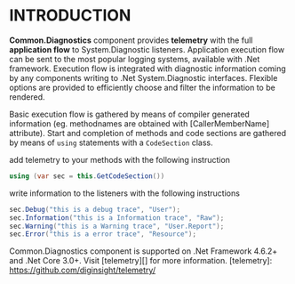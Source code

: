 # INTRODUCTION 
__Common.Diagnostics__ component provides __telemetry__ with the full __application flow__ to System.Diagnostic listeners.
Application execution flow can be sent to the most popular logging systems, available with .Net framework.
Execution flow is integrated with diagnostic information coming by any components writing to .Net System.Diagnostic interfaces.
Flexible options are provided to efficiently choose and filter the information to be rendered.

Basic execution flow is gathered by means of compiler generated information (eg. methodnames are obtained with [CallerMemberName] attribute).
Start and completion of methods and code sections are gathered by means of `using` statements with a `CodeSection` class.

add telemetry to your methods with the following instruction 

```c#
using (var sec = this.GetCodeSection())
```

write information to the listeners with the following instructions

```c#
sec.Debug("this is a debug trace", "User");
sec.Information("this is a Information trace", "Raw");
sec.Warning("this is a Warning trace", "User.Report");
sec.Error("this is a error trace", "Resource");
```

Common.Diagnostics component is supported on .Net Framework 4.6.2+ and .Net Core 3.0+.
Visit [telemetry][] for more information.
[telemetry]: https://github.com/diginsight/telemetry/
